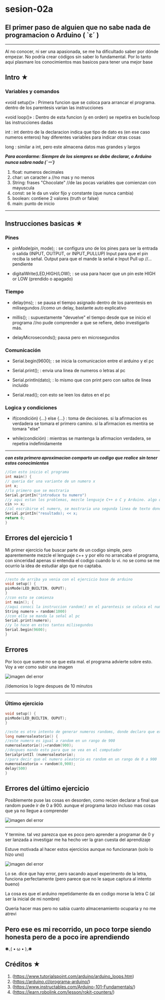 # sesion-02a

## El primer paso de alguien que no sabe nada de programacion o Arduino ( `ε´ )

---
Al no conocer, ni ser una apasionada, se me ha dificultado saber por dónde empezar. No podría crear códigos sin saber lo fundamental.
Por lo tanto aqui plasmare los conocimientos mas basicos para tener una mejor base

## Intro ★

### Variables y comandos

«void setup()» : Primera funcion que se coloca para arrancar el programa. dentro de los parentesis varian las instrucciones

«void loop()» : Dentro de esta funcion (y en orden) se repetira en bucle/loop las instrucciones dadas

int : int dentro de la declaracion indica que tipo de dato es (en ese caso numeros enteros) hay diferentes variables para indicar otras cosas

long : similar a int, pero este almacena datos mas grandes y largos

***Para acordarme: Siempre de los siempres se debe declarar, o Arduino nunca sabra nada (`ー´)***

1. float: numeros decimales
2. char: un caracter ` a ` //no mas y no menos
3. String: frases "Chocolate" //de las pocas variables que comienzan con mayuscula
4. const: se le da un valor fijo y constante (que nunca cambia)
5. boolean: contiene 2 valores (truth or false)
6. main: punto de inicio

---

## Instrucciones basicas  ★

### Pines

- pinMode(pin, mode); : se configura uno de los pines para ser la entrada o salida (INPUT, OUTPUT, or INPUT_PULLUP)
Input para que el pin reciba la señal. Output para que el mande la señal e Input Pull up //... pendiente

- digitalWrite(LED,HIGH/LOW); : se usa para hacer que un pin este HIGH or LOW (prendido o apagado)

### Tiempo

- delay(ms); : se pausa el tiempo asignado dentro de los parentesis en milisegundos //como un delay, bastante auto explicativo

- millis(); : supuestamente "devuelve" el tiempo desde que se inicio el programa //no pude comprender a que se refiere, debo investigarlo más.

- delayMicroseconds(); pausa pero en microsegundos

### Comunicación

- Serial.begin(9600); : se inicia la comunicacion entre el arduino y el pc

- Serial.print(); : envia una linea de numeros o letras al pc

- Serial.println(dato); : lo mismo que con print pero con saltos de linea incluido

- Serial.read(); con esto se leen los datos en el pc

### Logica y condiciones

- if(condición) {...} else {...} : toma de decisiones. si la afirmacion es verdadera se tomara el primero camino. si la afirmacion es mentira se tomara "else"

- while(condición) : mientras se mantenga la afirmacion verdadera, se repetira indefinidamente

---
***con esta primera aproximacion comparto un codigo que realice sin tener estos conocimientos***

```cpp
//Con esto inicio el programa
int main() {
// queria dar una variante de un numero x
int x;
//lo primero que se mostraria 
Serial.printIn("introduce tu numero")
//y aqui estan los problemas, mezcle lenguaje C++ o C y Arduino. algo que no es compatible 
cin >> x;
//al escribirse el numero, se mostraria una segunda linea de texto donde se veria ese numero
Serial.printIn("resultado); << x;
return 0; 
}
```

## Errores del ejercicio 1

Mi primer ejercicio fue buscar parte de un codigo simple, pero aparentemente mezcle el lenguaje c++ y por ello no arrancaba el programa, con sinceridad apenas si entendia el codigo cuando lo vi. no se como se me ocurrio la idea de estudiar algo que no captaba.

---

```cpp
//esto de arriba ya venia con el ejercicio base de arduino
void setup() {
pinMode(LED_BUILTIN, OUPUT);
}
//con esto se comienza
int main(); {
//aqui conoci la instruccion random() en el parentesis se coloca el numero limite
String numero = random(1000)
//con ello se manda la señal al pc
Serial.print(numero);
//y lo hace en estos tantos milisegundos
Serial.begin(9600);
}
```

## Errores

Por loco que suene no se que esta mal. el programa advierte sobre esto. Voy a ver como subir una imagen

![imagen del error](./imagenes/error%201.png)

 //demonios lo logre despues de 10 minutos

 ---

### Último ejercicio

 ```cpp
void setup() {
pinMode(LED_BUILTIN, OUPUT);
}

//este es otro intento de generar numeros randoms, donde declaro que existe el numero aleatorio
long numeroaleatorio() {
//este numero es igual a random en un rango de 900
numeroaleatorio();=random(900);
//despues mando esto para que se vea en el computador
SerialprintIl (numeroaleatorio);
//para decir que el numero aleatorio es random en un rango de 0 a 900
numeroaleatorio = random(0,900);
delay(500)
}
```

## Errores del último ejercicio

Posiblemente puse las cosas en desorden, como recien declarar a final que random puede ir de 0 a 900.
aunque el programa lanzo incluso mas cosas que ya no llegue a comprender

![imagen del error](./imagenes/error%202.png)

---

Y termine. tal vez parezca que es poco pero aprender a programar de 0 y ser lanzada a investigar me ha hecho ver la gran cuesta del aprendizaje

Estuve motivada al hacer estos ejercicios aunque no funcionaran (solo lo hizo uno)

![imagen del error](./imagenes/casi%20error.png)

Lo se. dice que hay error, pero sacando aquel experimento de la letra, funciona perfectamente (pero parece que no le saque captura al intento bueno)

La cosa es que el arduino repetidamente da en codigo morse la letra C (al ser la inicial de mi nombre)

Queria hacer mas pero no sabia cuanto almacenamiento ocuparia y no me atrevi

## Pero ese es mi recorrido, un poco torpe siendo honesta pero de a poco ire aprendiendo

✺◟( • ω • )◞✺

## Créditos ★

1. (<https://www.tutorialspoint.com/arduino/arduino_loops.htm>)
2. (<https://arduino.cl/programa-arduino/>)
3. (<https://www.instructables.com/Arduino-101-Fundamentals/>)
4. (<https://learn.robolink.com/lesson/rokit-counters/>)
